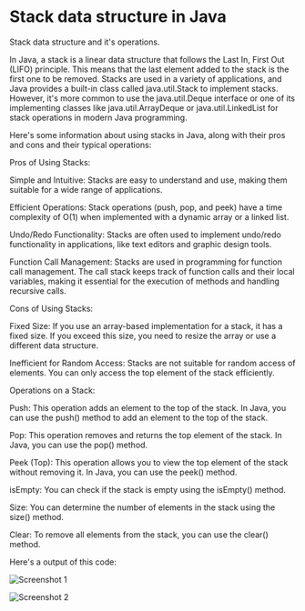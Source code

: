 # Stack data structure in Java
 Stack data structure and it's operations.

In Java, a stack is a linear data structure that follows the Last In, First Out (LIFO) principle. This means that the last element added to the stack is the first one to be removed. Stacks are used in a variety of applications, and Java provides a built-in class called java.util.Stack to implement stacks. However, it's more common to use the java.util.Deque interface or one of its implementing classes like java.util.ArrayDeque or java.util.LinkedList for stack operations in modern Java programming.

Here's some information about using stacks in Java, along with their pros and cons and their typical operations:

Pros of Using Stacks:

Simple and Intuitive: Stacks are easy to understand and use, making them suitable for a wide range of applications.

Efficient Operations: Stack operations (push, pop, and peek) have a time complexity of O(1) when implemented with a dynamic array or a linked list.

Undo/Redo Functionality: Stacks are often used to implement undo/redo functionality in applications, like text editors and graphic design tools.

Function Call Management: Stacks are used in programming for function call management. The call stack keeps track of function calls and their local variables, making it essential for the execution of methods and handling recursive calls.

Cons of Using Stacks:

Fixed Size: If you use an array-based implementation for a stack, it has a fixed size. If you exceed this size, you need to resize the array or use a different data structure.

Inefficient for Random Access: Stacks are not suitable for random access of elements. You can only access the top element of the stack efficiently.

Operations on a Stack:

Push: This operation adds an element to the top of the stack. In Java, you can use the push() method to add an element to the top of the stack.

Pop: This operation removes and returns the top element of the stack. In Java, you can use the pop() method.

Peek (Top): This operation allows you to view the top element of the stack without removing it. In Java, you can use the peek() method.

isEmpty: You can check if the stack is empty using the isEmpty() method.

Size: You can determine the number of elements in the stack using the size() method.

Clear: To remove all elements from the stack, you can use the clear() method.

Here's a output of this code:

![Screenshot 1](https://github.com/rathodlucky12/Stack-in-Java/assets/131651450/4ae73f21-c1bd-4f09-a8f8-d53091b2d30e)

![Screenshot 2](https://github.com/rathodlucky12/Stack-in-Java/assets/131651450/56dc2eb5-10cf-474d-9950-5ae045490524)

